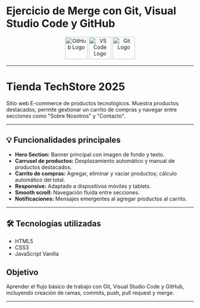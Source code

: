 # Ejercicio de Merge con Git, Visual Studio Code y GitHub  

<div align="center">
  <img src="https://github.githubassets.com/images/modules/logos_page/GitHub-Mark.png" width="60" alt="GitHub Logo"/>
  <img src="https://code.visualstudio.com/assets/images/code-stable.png" width="60" alt="VS Code Logo"/>
  <img src="https://git-scm.com/images/logos/downloads/Git-Icon-1788C.png" width="60" alt="Git Logo"/>
</div>

---
# Tienda TechStore 2025
Sitio web E-commerce de productos tecnológicos. 
Muestra productos destacados, permite gestionar un carrito de compras y navegar entre secciones como "Sobre Nosotros" y "Contacto".

---

## 💡 Funcionalidades principales

- **Hero Section:** Banner principal con imagen de fondo y texto.
- **Carrusel de productos:** Desplazamiento automático y manual de productos destacados.
- **Carrito de compras:** Agregar, eliminar y vaciar productos; cálculo automático del total.
- **Responsive:** Adaptado a dispositivos móviles y tablets.
- **Smooth scroll:** Navegación fluida entre secciones.
- **Notificaciones:** Mensajes emergentes al agregar productos al carrito.

---

## 🛠 Tecnologías utilizadas

- HTML5
- CSS3
- JavaScript Vanilla


## Objetivo
Aprender el flujo básico de trabajo con Git, Visual Studio Code y GitHub, incluyendo creación de ramas, commits, push, pull request y merge.

---




